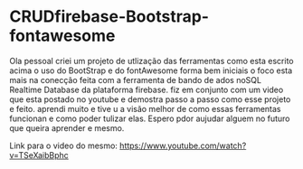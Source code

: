# CRUDfirebase-Bootstrap-fontawesome
Ola  pessoal criei um projeto de utlização das ferramentas como esta escrito acima o uso do BootStrap e do fontAwesome forma bem iniciais o foco esta mais na conecção feita com a ferramenta de bando de ados noSQL Realtime Database da plataforma firebase. fiz em conjunto com um video que esta postado no youtube e demostra passo a passo como esse projeto e feito. aprendi muito e tive u a visão melhor de como essas ferramentas funcionan e como poder tulizar elas. Espero pdor aujudar alguem no futuro que queira aprender e mesmo. 

Link para o video do mesmo:
https://www.youtube.com/watch?v=TSeXaibBphc
